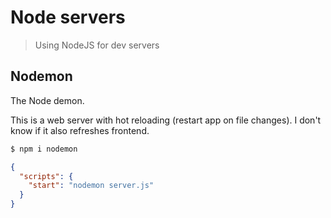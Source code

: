 # Node servers
> Using NodeJS for dev servers


## Nodemon

The Node demon.

This is a web server with hot reloading (restart app on file changes). I don't know if it also refreshes frontend.

```sh
$ npm i nodemon
```

```json
{
  "scripts": {
    "start": "nodemon server.js"
  }
}
```
